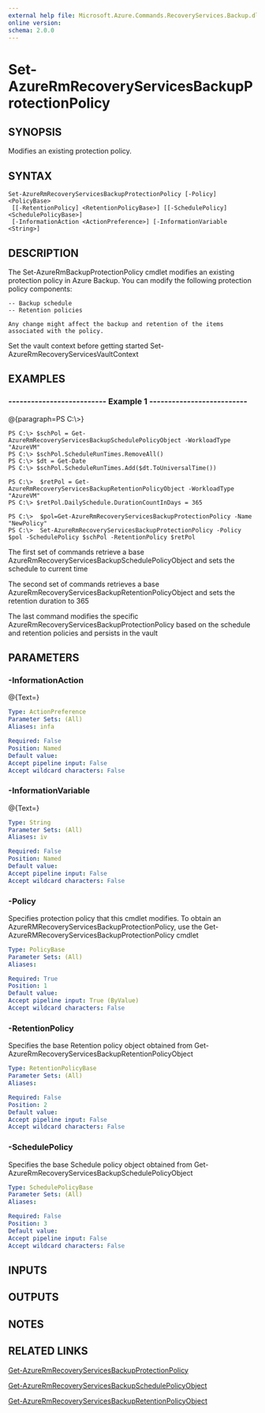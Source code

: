 ```yaml
---
external help file: Microsoft.Azure.Commands.RecoveryServices.Backup.dll-Help.xml
online version: 
schema: 2.0.0
---
```


# Set-AzureRmRecoveryServicesBackupProtectionPolicy
## SYNOPSIS
Modifies an existing protection policy.

## SYNTAX

```
Set-AzureRmRecoveryServicesBackupProtectionPolicy [-Policy] <PolicyBase>
 [[-RetentionPolicy] <RetentionPolicyBase>] [[-SchedulePolicy] <SchedulePolicyBase>]
 [-InformationAction <ActionPreference>] [-InformationVariable <String>]
```

## DESCRIPTION
The Set-AzureRmBackupProtectionPolicy cmdlet modifies an existing protection policy in Azure Backup.
You can modify the 
    following protection policy components:
    
    -- Backup schedule
    -- Retention policies
    
    Any change might affect the backup and retention of the items associated with the policy. 
Set the vault context before getting started Set-AzureRmRecoveryServicesVaultContext

## EXAMPLES

### --------------------------  Example 1  --------------------------
@{paragraph=PS C:\\\>}

```
PS C:\> $schPol = Get-AzureRmRecoveryServicesBackupSchedulePolicyObject -WorkloadType "AzureVM" 
PS C:\> $schPol.ScheduleRunTimes.RemoveAll()
PS C:\> $dt = Get-Date
PS C:\> $schPol.ScheduleRunTimes.Add($dt.ToUniversalTime())
 
PS C:\>  $retPol = Get-AzureRmRecoveryServicesBackupRetentionPolicyObject -WorkloadType "AzureVM" 
PS C:\> $retPol.DailySchedule.DurationCountInDays = 365

PS C:\>  $pol=Get-AzureRmRecoveryServicesBackupProtectionPolicy -Name "NewPolicy"
PS C:\>  Set-AzureRmRecoveryServicesBackupProtectionPolicy -Policy $pol -SchedulePolicy $schPol -RetentionPolicy $retPol
```

The first set of commands retrieve a base AzureRmRecoveryServicesBackupSchedulePolicyObject and sets the schedule to current time

The second set of commands retrieves a base AzureRmRecoveryServicesBackupRetentionPolicyObject and sets the retention duration to 365

The last command modifies the specific AzureRmRecoveryServicesBackupProtectionPolicy based on the schedule and retention policies and persists in the vault

## PARAMETERS

### -InformationAction
@{Text=}

```yaml
Type: ActionPreference
Parameter Sets: (All)
Aliases: infa

Required: False
Position: Named
Default value: 
Accept pipeline input: False
Accept wildcard characters: False
```

### -InformationVariable
@{Text=}

```yaml
Type: String
Parameter Sets: (All)
Aliases: iv

Required: False
Position: Named
Default value: 
Accept pipeline input: False
Accept wildcard characters: False
```

### -Policy
Specifies protection policy that this cmdlet modifies.
To obtain an AzureRMRecoveryServicesBackupProtectionPolicy, use the 
        Get-AzureRMRecoveryServicesBackupProtectionPolicy cmdlet

```yaml
Type: PolicyBase
Parameter Sets: (All)
Aliases: 

Required: True
Position: 1
Default value: 
Accept pipeline input: True (ByValue)
Accept wildcard characters: False
```

### -RetentionPolicy
Specifies the base Retention policy object obtained from Get-AzureRmRecoveryServicesBackupRetentionPolicyObject

```yaml
Type: RetentionPolicyBase
Parameter Sets: (All)
Aliases: 

Required: False
Position: 2
Default value: 
Accept pipeline input: False
Accept wildcard characters: False
```

### -SchedulePolicy
Specifies the base Schedule policy object obtained from Get-AzureRmRecoveryServicesBackupSchedulePolicyObject

```yaml
Type: SchedulePolicyBase
Parameter Sets: (All)
Aliases: 

Required: False
Position: 3
Default value: 
Accept pipeline input: False
Accept wildcard characters: False
```

## INPUTS

## OUTPUTS

## NOTES

## RELATED LINKS

[Get-AzureRmRecoveryServicesBackupProtectionPolicy]()

[Get-AzureRmRecoveryServicesBackupSchedulePolicyObject]()

[Get-AzureRmRecoveryServicesBackupRetentionPolicyObject]()


